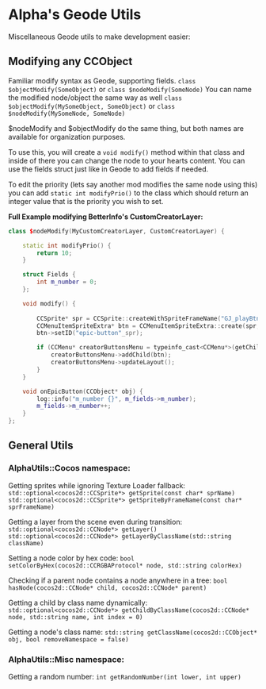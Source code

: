 # Alpha's Geode Utils

Miscellaneous Geode utils to make development easier:

## Modifying any CCObject

Familiar modify syntax as Geode, supporting fields. `class $objectModify(SomeObject)` or `class $nodeModify(SomeNode)`
You can name the modified node/object the same way as well `class $objectModify(MySomeObject, SomeObject)` or `class $nodeModify(MySomeNode, SomeNode)`

$nodeModify and $objectModify do the same thing, but both names are available for organization purposes.

To use this, you will create a `void modify()` method within that class and inside of there you can change the node to your hearts content. You can use the fields struct just like in Geode to add fields if needed. 

To edit the priority (lets say another mod modifies the same node using this) you can add `static int modifyPrio()` to the class which should return an integer value that is the priority you wish to set. 

**Full Example modifying BetterInfo's CustomCreatorLayer:**

```c++
class $nodeModify(MyCustomCreatorLayer, CustomCreatorLayer) {

	static int modifyPrio() {
		return 10;
	}

	struct Fields {
		int m_number = 0;
	};

	void modify() {
		
		CCSprite* spr = CCSprite::createWithSpriteFrameName("GJ_playBtn_001.png");
		CCMenuItemSpriteExtra* btn = CCMenuItemSpriteExtra::create(spr, this, menu_selector(MyCustomCreatorLayer::onEpicButton));
		btn->setID("epic-button"_spr);

		if (CCMenu* creatorButtonsMenu = typeinfo_cast<CCMenu*>(getChildByID("cvolton.betterinfo/creator-buttons-menu"))) {
			creatorButtonsMenu->addChild(btn);
			creatorButtonsMenu->updateLayout();
		}
	}

	void onEpicButton(CCObject* obj) {
		log::info("m_number {}", m_fields->m_number);
		m_fields->m_number++;
	}
};
```

## General Utils

### AlphaUtils::Cocos namespace:

Getting sprites while ignoring Texture Loader fallback:
`std::optional<cocos2d::CCSprite*> getSprite(const char* sprName)`
`std::optional<cocos2d::CCSprite*> getSpriteByFrameName(const char* sprFrameName)`

Getting a layer from the scene even during transition:
`std::optional<cocos2d::CCNode*> getLayer()`
`std::optional<cocos2d::CCNode*> getLayerByClassName(std::string className)`

Setting a node color by hex code:
`bool setColorByHex(cocos2d::CCRGBAProtocol* node, std::string colorHex)`

Checking if a parent node contains a node anywhere in a tree:
`bool hasNode(cocos2d::CCNode* child, cocos2d::CCNode* parent)`

Getting a child by class name dynamically:
`std::optional<cocos2d::CCNode*> getChildByClassName(cocos2d::CCNode* node, std::string name, int index = 0)`

Getting a node's class name:
`std::string getClassName(cocos2d::CCObject* obj, bool removeNamespace = false)`

### AlphaUtils::Misc namespace:

Getting a random number:
`int getRandomNumber(int lower, int upper)`
